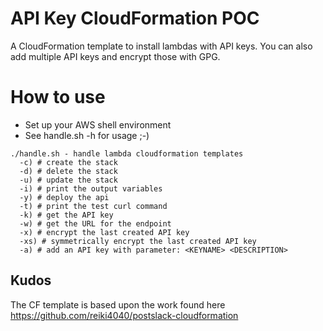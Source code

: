 API Key CloudFormation POC
===

A CloudFormation template to install lambdas with API keys. You can also add multiple API keys
and encrypt those with GPG.

# How to use

- Set up your AWS shell environment
- See handle.sh -h for usage ;-)

```
./handle.sh - handle lambda cloudformation templates
  -c) # create the stack
  -d) # delete the stack
  -u) # update the stack
  -i) # print the output variables
  -y) # deploy the api
  -t) # print the test curl command
  -k) # get the API key
  -w) # get the URL for the endpoint
  -x) # encrypt the last created API key
  -xs) # symmetrically encrypt the last created API key
  -a) # add an API key with parameter: <KEYNAME> <DESCRIPTION>

```

## Kudos

The CF template is based upon the work found here
https://github.com/reiki4040/postslack-cloudformation